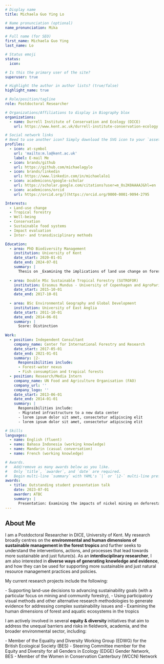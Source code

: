 ```yaml
---
# Display name
title: Michaela Guo Ying Lo

# Name pronunciation (optional)
name_pronunciation: Mika 

# Full name (for SEO)
first_name: Michaela Guo Ying
last_name: Lo

# Status emoji
status: 
  icon: 

# Is this the primary user of the site?
superuser: true

# Highlight the author in author lists? (true/false)
highlight_name: true

# Role/position/tagline
role: Postdoctoral Researcher

# Organizations/Affiliations to display in Biography blox
organizations:
  - name: Durrell Institute of Conservation and Ecology (DICE)
    url: https://www.kent.ac.uk/durrell-institute-conservation-ecology

# Social network links
# Need to use another icon? Simply download the SVG icon to your `assets/media/icons/` folder.
profiles:
  - icon: at-symbol
    url: 'mailto:m.lo@kent.ac.uk'
    label: E-mail Me
  - icon: brands/github
    url: https://github.com/michaelagylo
  - icon: brands/linkedin
    url: https://www.linkedin.com/in/michaelalo1
  - icon: academicons/google-scholar
    url: https://scholar.google.com/citations?user=m_0s2K0AAAAJ&hl=en
  - icon: academicons/orcid
    url: https://orcid.org/](https://orcid.org/0000-0001-9094-2795

Interests:
  - Land-use change
  - Tropical forestry
  - Well-being
  - Conservation
  - Sustainable food systems
  - Impact evaluation
  - Inter- and transdisciplinary methods

Education:
  - area: PhD Biodiversity Management
    institution: University of Kent
    date_start: 2020-01-01
    date_end: 2024-07-01
    summary: |
      Thesis on _Examining the implications of land use change on forests and well-being in Indonesia_. 
    
  - area: Double MSc Sustainable Tropical Forestry (SUTROFOR)
    institution: Erasmus Mundus - University of Copenhagen and AgroParisTech, Montpellier
    date_start: 2015-10-01
    date_end: 2017-10-01
    
  - area: BSc Environmental Geography and Global Development
    institution: University of East Anglia
    date_start: 2011-10-01
    date_end: 2014-06-01
    summary: |
      Score: Distinction 
        
Work:
  - position: Independent Consultant
    company_name: Center for International Forestry and Research 
    date_start: 2017-05-01
    date_end: 2021-01-01
    summary: |2-
      Responsibilities include:
      - Forest-water nexus 
      - Fish consumption and tropical forests 
  - position: Research/Media Intern
    company_name: UN Food and Agriculture Organisation (FAO)
    company_url: ''
    company_logo: ''
    date_start: 2013-06-01
    date_end: 2014-01-01
    summary: |
      Responsibilities include:
      - Migrated infrastructure to a new data center
      - lorem ipsum dolor sit amet, consectetur adipiscing elit
      - lorem ipsum dolor sit amet, consectetur adipiscing elit

# Skills
languages:
  - name: English (fluent)
  - name: Bahasa Indonesia (working knowledge)
  - name: Mandarin (casual conversation)
  - name: French (working knowledge)

# Awards.
#   Add/remove as many awards below as you like.
#   Only `title`, `awarder`, and `date` are required.
#   Begin multi-line `summary` with YAML's `|` or `|2-` multi-line prefix and indent 2 spaces below.
awards:
  - title: Outstanding student presentation talk 
    date: 2023-07-01
    awarder: ATBC
    summary: |
      Presentation: Examining the impacts of nickel mining on deforestation and well-being in Sualwesi, Indonesia
---
```

## About Me

I am a Postdoctoral Researcher in DICE, University of Kent. My research broadly centres
on the <b> environmental and human dimensions of sustainable management in the forest tropics </b> and further seeks to understand
the interventions, actions, and processes that lead 
towards more sustainable and just future(s). 
As an <b> interdisciplinary researcher</b>, I am also interested in <b> diverse ways of 
        generating knowledge and evidence</b>, and how they can be used for supporting
        more sustainable and just natural resource management practices and policies.

<p>  My current research projects include the following: </p>
   - Supporting land-use decisions to advancing sustainability goals (with a particular focus on mining and community forestry),
   - Using participatory visual methods and other alternative research methodologies to generate evidence for addressing complex sustainability issues and 
   - Examining the human dimensions of forest and aquatic ecosystems in the tropics
</p>

<p> I am actively involved in several <b> equity & diversity </b> initiatives that aim to address the unequal barriers and risks in fieldwork, academia, and the broader environmental sector, including:
</p>
   - Member of the Equality and Diversity Working Group (EDWG) for the British Ecological Society (BES)
   - Steering Committee member for the Equity and Diversity for all Genders in Ecology (EDGE) Gender Network, BES
   - Member of the Women in Conservation Canterbury (WCCN) Network
</p>